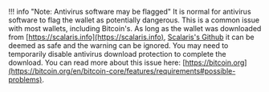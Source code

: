 !!! info "Note: Antivirus software may be flagged"
	It is normal for antivirus software to flag the wallet as potentially dangerous. This is a common issue with most wallets, including Bitcoin's. As long as the wallet was downloaded from [https://scalaris.info](https://scalaris.info), [Scalaris's Github](https://github.com/scalaris-project/scalaris/releases) it can be deemed as safe and the warning can be ignored. You may need to temporarily disable antivirus download protection to complete the download. You can read more about this issue here: [https://bitcoin.org](https://bitcoin.org/en/bitcoin-core/features/requirements#possible-problems).

